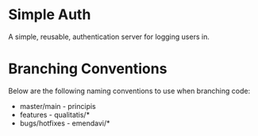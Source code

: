 # Simple Auth

A simple, reusable, authentication server for logging users in.

# Branching Conventions

Below are the following naming conventions to use when branching code:

- master/main - principis
- features - qualitatis/*
- bugs/hotfixes - emendavi/*